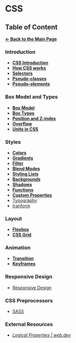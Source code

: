 # CSS

## Table of Content

[**&larr; Back to the Main Page**](./../README.md)

<div></div>

### Introduction

- [**CSS Introduction**](./css-basics.md)
- [**How CSS works**](./how-css-works.md)
- [**Selectors**](./selectors.md)
- [**Pseudo-classes**](./pseudo-classes.md)
- [**Pseudo-elements**](./pseudo-elements.md)

<div></div>

### Box Model and Types

- [**Box Model**](./box-model.md)
- [**Box Types**](./box-types.md)
- [**Position and Z-index**](./position.md)
- [**Overflow**](./overflow.md)
- [**Units in CSS**](./units.md)

<div></div>

### Styles

- [**Colors**](./colors.md)
- [**Gradients**](./gradients.md)
- [**Filter**](./filter.md)
- [**Blend Modes**](./blend-modes.md)
- [**Styling Lists**](./lists.md)
- [**Backgrounds**](./bg.md)
- [**Shadows**](./shadows.md)
- [**Functions**](./functions.md)
- [**Custom Properties**](./css-variables.md)
- [Typography](./typography.md)
- [tranform](https://web.dev/learn/css/functions/#transforms)

<div></div>

### Layout

- [**Flexbox**](./flexbox.md)
- [**CSS Grid**](./css-grid.md)

<div></div>

### Animation

- [**Transition**](./transition.md)
- [**Keyframes**](./keyframe.md)

<div></div>

### Responsive Design

- [Responsive Design](./media-queries.md)

<div></div>

### CSS Preprocessors

- [SASS](./sass.md)

### External Resources

- [_Logical Properties | web.dev_](https://web.dev/learn/css/logical-properties/)

<div></div>

<br>
